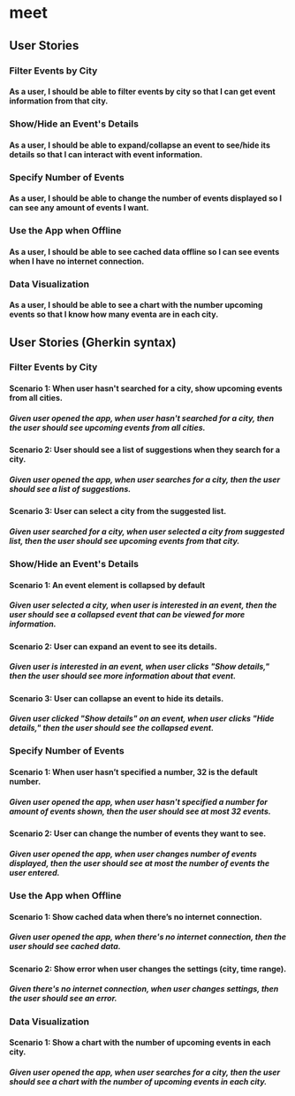 # meet

## User Stories

### Filter Events by City
#### As a user, I should be able to filter events by city so that I can get event information from that city.

### Show/Hide an Event's Details
#### As a user, I should be able to expand/collapse an event to see/hide its details so that I can interact with event information.

### Specify Number of Events
#### As a user, I should be able to change the number of events displayed so I can see any amount of events I want.

### Use the App when Offline
#### As a user, I should be able to see cached data offline so I can see events when I have no internet connection.

### Data Visualization
#### As a user, I should be able to see a chart with the number upcoming events so that I know how many eventa are in each city.

## User Stories (Gherkin syntax)

### Filter Events by City
#### Scenario 1: When user hasn't searched for a city, show upcoming events from all cities.
##### Given user opened the app, when user hasn't searched for a city, then the user should see upcoming events from all cities.

#### Scenario 2: User should see a list of suggestions when they search for a city.
##### Given user opened the app, when user searches for a city, then the user should see a list of suggestions.

#### Scenario 3: User can select a city from the suggested list.
##### Given user searched for a city, when user selected a city from suggested list, then the user should see upcoming events from that city.


### Show/Hide an Event's Details
#### Scenario 1: An event element is collapsed by default
##### Given user selected a city, when user is interested in an event, then the user should see a collapsed event that can be viewed for more information.

#### Scenario 2: User can expand an event to see its details.
##### Given user is interested in an event, when user clicks "Show details," then the user should see more information about that event.

#### Scenario 3: User can collapse an event to hide its details.
##### Given user clicked "Show details" on an event, when user clicks "Hide details," then the user should see the collapsed event.

### Specify Number of Events
#### Scenario 1: When user hasn’t specified a number, 32 is the default number.
##### Given user opened the app, when user hasn't specified a number for amount of events shown, then the user should see at most 32 events.

#### Scenario 2: User can change the number of events they want to see.
##### Given user opened the app, when user changes number of events displayed, then the user should see at most the number of events the user entered.


### Use the App when Offline
#### Scenario 1: Show cached data when there’s no internet connection.
##### Given user opened the app, when there's no internet connection, then the user should see cached data.

#### Scenario 2: Show error when user changes the settings (city, time range).
##### Given there's no internet connection, when user changes settings, then the user should see an error.


### Data Visualization
#### Scenario 1: Show a chart with the number of upcoming events in each city.
##### Given user opened the app, when user searches for a city, then the user should see a chart with the number of upcoming events in each city.


